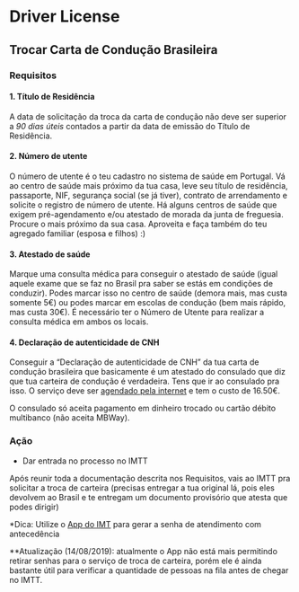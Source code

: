 # Driver License

## Trocar Carta de Condução Brasileira

### Requisitos

#### 1. Título de Residência

A data de solicitação da troca da carta de condução não deve ser superior a *90 dias úteis* contados a partir da data de emissão do Título de Residência.

#### 2. Número de utente

O número de utente é o teu cadastro no sistema de saúde em Portugal. Vá ao centro de saúde mais próximo da tua casa, leve seu título de residência, passaporte, NIF, segurança social (se já tiver), contrato de arrendamento e solicite o registro de número de utente. Há alguns centros de saúde que exigem pré-agendamento e/ou atestado de morada da junta de freguesia. Procure o mais próximo da sua casa.
Aproveita e faça também do teu agregado familiar (esposa e filhos) :)

#### 3. Atestado de saúde

Marque uma consulta médica para conseguir o atestado de saúde (igual aquele exame que se faz no Brasil pra saber se estás em condições de conduzir). Podes marcar isso no centro de saúde (demora mais, mas custa somente 5€) ou podes marcar em escolas de condução (bem mais rápido, mas custa 30€).
É necessário ter o Número de Utente para realizar a consulta médica em ambos os locais.

#### 4. Declaração de autenticidade de CNH

Conseguir a “Declaração de autenticidade de CNH” da tua carta de condução brasileira que basicamente é um atestado do consulado que diz que tua carteira de condução é verdadeira. Tens que ir ao consulado pra isso. O serviço deve ser [agendado pela internet](https://ec-lisboa.itamaraty.gov.br/) e tem o custo de 16.50€.

O consulado só aceita pagamento em dinheiro trocado ou cartão débito multibanco (não aceita MBWay).

### Ação

- Dar entrada no processo no IMTT

Após reunir toda a documentação descrita nos Requisitos, vais ao IMTT pra solicitar a troca de carteira (precisas entregar a tua original lá, pois eles devolvem ao Brasil e te entregam um documento provisório que atesta que podes dirigir)

*Dica: Utilize o [App do IMT](https://play.google.com/store/apps/details?id=pt.segsocial.iies.sigaapp.prod&hl=pt_PT) para gerar a senha de atendimento com antecedência

**Atualização (14/08/2019): atualmente o App não está mais permitindo retirar senhas para o serviço de troca de carteira, porém ele é ainda bastante útil para verificar a quantidade de pessoas na fila antes de chegar no IMTT.

